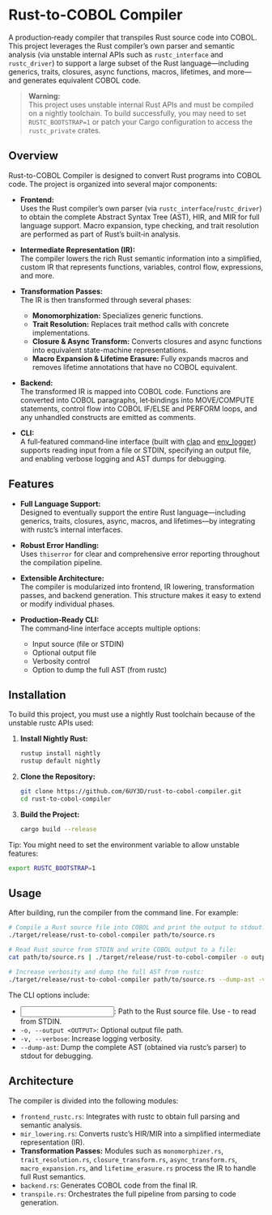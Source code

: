 # Rust-to-COBOL Compiler

A production‑ready compiler that transpiles Rust source code into COBOL. This project leverages the Rust compiler’s own parser and semantic analysis (via unstable internal APIs such as `rustc_interface` and `rustc_driver`) to support a large subset of the Rust language—including generics, traits, closures, async functions, macros, lifetimes, and more—and generates equivalent COBOL code.

> **Warning:**  
> This project uses unstable internal Rust APIs and must be compiled on a nightly toolchain. To build successfully, you may need to set `RUSTC_BOOTSTRAP=1` or patch your Cargo configuration to access the `rustc_private` crates.

## Overview

Rust-to-COBOL Compiler is designed to convert Rust programs into COBOL code. The project is organized into several major components:

- **Frontend:**  
  Uses the Rust compiler’s own parser (via `rustc_interface`/`rustc_driver`) to obtain the complete Abstract Syntax Tree (AST), HIR, and MIR for full language support. Macro expansion, type checking, and trait resolution are performed as part of Rust’s built‑in analysis.

- **Intermediate Representation (IR):**  
  The compiler lowers the rich Rust semantic information into a simplified, custom IR that represents functions, variables, control flow, expressions, and more.

- **Transformation Passes:**  
  The IR is then transformed through several phases:
  - **Monomorphization:** Specializes generic functions.
  - **Trait Resolution:** Replaces trait method calls with concrete implementations.
  - **Closure & Async Transform:** Converts closures and async functions into equivalent state-machine representations.
  - **Macro Expansion & Lifetime Erasure:** Fully expands macros and removes lifetime annotations that have no COBOL equivalent.

- **Backend:**  
  The transformed IR is mapped into COBOL code. Functions are converted into COBOL paragraphs, let‑bindings into MOVE/COMPUTE statements, control flow into COBOL IF/ELSE and PERFORM loops, and any unhandled constructs are emitted as comments.

- **CLI:**  
  A full‑featured command‑line interface (built with [clap](https://crates.io/crates/clap) and [env_logger](https://crates.io/crates/env_logger)) supports reading input from a file or STDIN, specifying an output file, and enabling verbose logging and AST dumps for debugging.

## Features

- **Full Language Support:**  
  Designed to eventually support the entire Rust language—including generics, traits, closures, async, macros, and lifetimes—by integrating with rustc’s internal interfaces.

- **Robust Error Handling:**  
  Uses `thiserror` for clear and comprehensive error reporting throughout the compilation pipeline.

- **Extensible Architecture:**  
  The compiler is modularized into frontend, IR lowering, transformation passes, and backend generation. This structure makes it easy to extend or modify individual phases.

- **Production-Ready CLI:**  
  The command‑line interface accepts multiple options:
  - Input source (file or STDIN)
  - Optional output file
  - Verbosity control
  - Option to dump the full AST (from rustc)

## Installation

To build this project, you must use a nightly Rust toolchain because of the unstable rustc APIs used:

1. **Install Nightly Rust:**

   ```bash
   rustup install nightly
   rustup default nightly
   ```

2. **Clone the Repository:**
   ```bash
   git clone https://github.com/6UY3D/rust-to-cobol-compiler.git
   cd rust-to-cobol-compiler
   ```

3. **Build the Project:**
   ```bash
   cargo build --release
   ```

Tip: You might need to set the environment variable to allow unstable features:
   ```bash
   export RUSTC_BOOTSTRAP=1
   ```

## Usage
After building, run the compiler from the command line. For example:
   ```bash
   # Compile a Rust source file into COBOL and print the output to stdout:
   ./target/release/rust-to-cobol-compiler path/to/source.rs

   # Read Rust source from STDIN and write COBOL output to a file:
   cat path/to/source.rs | ./target/release/rust-to-cobol-compiler -o output.cob

   # Increase verbosity and dump the full AST from rustc:
   ./target/release/rust-to-cobol-compiler path/to/source.rs --dump-ast -v
   ```

The CLI options include:

- <input>: Path to the Rust source file. Use - to read from STDIN.
- `-o, --output <OUTPUT>`: Optional output file path.
- `-v, --verbose`: Increase logging verbosity.
- `--dump-ast`: Dump the complete AST (obtained via rustc’s parser) to stdout for debugging.

## Architecture
The compiler is divided into the following modules:

- ``frontend_rustc.rs``: Integrates with rustc to obtain full parsing and semantic analysis.
- ``mir_lowering.rs``: Converts rustc’s HIR/MIR into a simplified intermediate representation (IR).
- **Transformation Passes:**
Modules such as ``monomorphizer.rs``, ``trait_resolution.rs``, ``closure_transform.rs``, ``async_transform.rs``, ``macro_expansion.rs``, and ``lifetime_erasure.rs`` process the IR to handle full Rust semantics.
- ``backend.rs``: Generates COBOL code from the final IR.
- ``transpile.rs``: Orchestrates the full pipeline from parsing to code generation.




